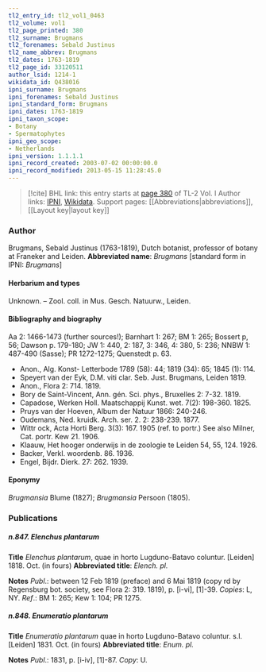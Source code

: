 ```yaml
---
tl2_entry_id: tl2_vol1_0463
tl2_volume: vol1
tl2_page_printed: 380
tl2_surname: Brugmans
tl2_forenames: Sebald Justinus
tl2_name_abbrev: Brugmans
tl2_dates: 1763-1819
tl2_page_id: 33120511
author_lsid: 1214-1
wikidata_id: Q438016
ipni_surname: Brugmans
ipni_forenames: Sebald Justinus
ipni_standard_form: Brugmans
ipni_dates: 1763-1819
ipni_taxon_scope: 
- Botany
- Spermatophytes
ipni_geo_scope: 
- Netherlands
ipni_version: 1.1.1.1
ipni_record_created: 2003-07-02 00:00:00.0
ipni_record_modified: 2013-05-15 11:28:45.0
---
```


> [!cite] BHL link: this entry starts at [page 380](https://www.biodiversitylibrary.org/page/33120511) of TL-2 Vol. I
> Author links: [IPNI](https://www.ipni.org/a/1214-1), [Wikidata](https://www.wikidata.org/wiki/Q438016). Support pages: [[Abbreviations|abbreviations]], [[Layout key|layout key]]

### Author

Brugmans, Sebald Justinus (1763-1819), Dutch botanist, professor of botany at Franeker and Leiden. 
**Abbreviated name**: *Brugmans* \[standard form in IPNI: *Brugmans*\]

#### Herbarium and types

Unknown. – Zool. coll. in Mus. Gesch. Natuurw., Leiden.

#### Bibliography and biography

Aa 2: 1466-1473 (further sources!); Barnhart 1: 267; BM 1: 265; Bossert p, 56; Dawson p. 179-180; JW 1: 440, 2: 187, 3: 346, 4: 380, 5: 236; NNBW 1: 487-490 (Sasse); PR 1272-1275; Quenstedt p. 63.
- Anon., Alg. Konst- Letterbode 1789 (58): 44; 1819 (34): 65; 1845 (1): 114.
- Speyert van der Eyk, D.M. viti clar. Seb. Just. Brugmans, Leiden 1819.
- Anon., Flora 2: 714. 1819.
- Bory de Saint-Vincent, Ann. gén. Sci. phys., Bruxelles 2: 7-32. 1819.
- Capadose, Werken Holl. Maatschappij Kunst. wet. 7(2): 198-360. 1825.
- Pruys van der Hoeven, Album der Natuur 1866: 240-246.
- Oudemans, Ned. kruidk. Arch. ser. 2. 2: 238-239. 1877.
- Wittr ock, Acta Horti Berg. 3(3): 167. 1905 (ref. to portr.) See also Milner, Cat. portr. Kew 21. 1906.
- Klaauw, Het hooger onderwijs in de zoologie te Leiden 54, 55, 124. 1926.
- Backer, Verkl. woordenb. 86. 1936.
- Engel, Bijdr. Dierk. 27: 262. 1939.

#### Eponymy

*Brugmansia* Blume (1827); *Brugmansia* Persoon (1805).

### Publications

##### n.847. Elenchus plantarum

**Title**
*Elenchus plantarum*, quae in horto Lugduno-Batavo coluntur. \[Leiden\] 1818. Oct. (in fours)
**Abbreviated title**: *Elench. pl.*

**Notes**
*Publ*.: between 12 Feb 1819 (preface) and 6 Mai 1819 (copy rd by Regensburg bot. society, see Flora 2: 319. 1819), p. \[i-vi\], \[1\]-39. *Copies*: L, NY.
*Ref*.: BM 1: 265; Kew 1: 104; PR 1275.

##### n.848. Enumeratio plantarum

**Title**
*Enumeratio plantarum* quae in horto Lugduno-Batavo coluntur. s.l. \[Leiden\] 1831. Oct. (in fours)
**Abbreviated title**: *Enum. pl.*

**Notes**
*Publ*.: 1831, p. \[i-iv\], \[1\]-87. *Copy*: U.

